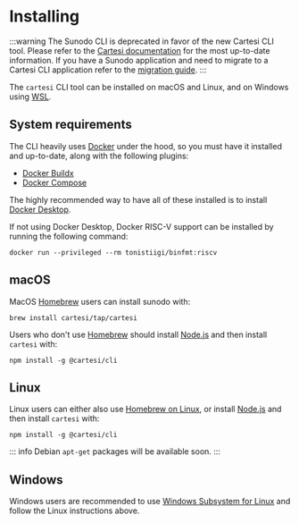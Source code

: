 # Installing

:::warning
The Sunodo CLI is deprecated in favor of the new Cartesi CLI tool. Please refer to the [Cartesi documentation](https://docs.cartesi.io) for the most up-to-date information. If you have a Sunodo application and need to migrate to a Cartesi CLI application refer to the [migration guide](/guide/introduction/migrating).
:::

The `cartesi` CLI tool can be installed on macOS and Linux, and on Windows using [WSL](https://learn.microsoft.com/en-us/windows/wsl/install).

## System requirements

The CLI heavily uses [Docker](https://docker.com) under the hood, so you must have it installed and up-to-date, along with the following plugins:

-   [Docker Buildx](https://docs.docker.com/buildx/working-with-buildx/)
-   [Docker Compose](https://docs.docker.com/compose/)

The highly recommended way to have all of these installed is to install [Docker Desktop](https://www.docker.com/products/docker-desktop/).

If not using Docker Desktop, Docker RISC-V support can be installed by running the following command:

```shell
docker run --privileged --rm tonistiigi/binfmt:riscv
```

## macOS

MacOS [Homebrew](https://brew.sh) users can install sunodo with:

```shell
brew install cartesi/tap/cartesi
```

Users who don't use [Homebrew](https://brew.sh) should install [Node.js](https://nodejs.org/) and then install `cartesi` with:

```shell
npm install -g @cartesi/cli
```

## Linux

Linux users can either also use [Homebrew on Linux](https://docs.brew.sh/Homebrew-on-Linux), or install [Node.js](https://nodejs.org/) and then install `cartesi` with:

```shell
npm install -g @cartesi/cli
```

::: info
Debian `apt-get` packages will be available soon.
:::

## Windows

Windows users are recommended to use [Windows Subsystem for Linux](https://learn.microsoft.com/en-us/windows/wsl/install) and follow the Linux instructions above.
